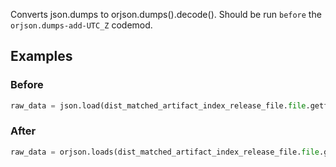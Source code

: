 
Converts json.dumps to orjson.dumps().decode().
Should be run `before` the `orjson.dumps-add-UTC_Z` codemod.

## Examples

### Before

```python
raw_data = json.load(dist_matched_artifact_index_release_file.file.getfile())
```

### After

```python
raw_data = orjson.loads(dist_matched_artifact_index_release_file.file.getfile().read())
```

